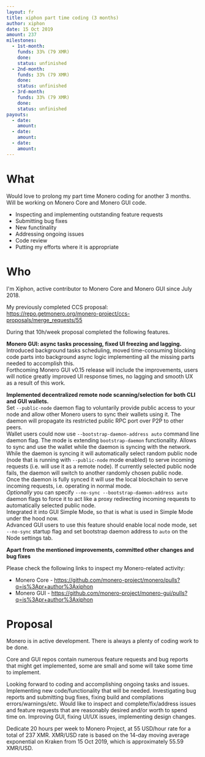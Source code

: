 ```yaml
---
layout: fr
title: xiphon part time coding (3 months)
author: xiphon
date: 15 Oct 2019
amount: 237
milestones:
  - 1st-month:
    funds: 33% (79 XMR)
    done:
    status: unfinished
  - 2nd-month:
    funds: 33% (79 XMR)
    done:
    status: unfinished
  - 3rd-month:
    funds: 33% (79 XMR)
    done:
    status: unfinished
payouts:
  - date:
    amount:
  - date:
    amount:
  - date:
    amount:
---
```


# What

Would love to prolong my part time Monero coding for another 3 months.  
Will be working on Monero Core and Monero GUI code.  
* Inspecting and implementing outstanding feature requests
* Submitting bug fixes
* New functinality
* Addressing ongoing issues
* Code review
* Putting my efforts where it is appropriate

# Who

I'm Xiphon, active contributor to Monero Core and Monero GUI since July 2018.  

My previously completed CCS proposal: https://repo.getmonero.org/monero-project/ccs-proposals/merge_requests/55  

During that 10h/week proposal completed the following features.

**Monero GUI: async tasks processing, fixed UI freezing and lagging.**  
Introduced background tasks scheduling, moved time-consuming blocking code parts into background async logic implementing all the missing parts needed to accomplish this.  
Forthcoming Monero GUI v0.15 release will include the improvements, users will notice greatly improved UI response times, no lagging and smooth UX as a result of this work.  

**Implemented decentralized remote node scanning/selection for both CLI and GUI wallets.**  
Set `--public-node` daemon flag to voluntarily provide public access to your node and allow other Monero users to sync their wallets using it. The daemon will propagate its restricted public RPC port over P2P to other peers.  
Wallet users could now use `--bootstrap-daemon-address auto` command line daemon flag. The mode is extending `bootstrap-daemon` functionality. Allows to sync and use the wallet while the daemon is syncing with the network.  
While the daemon is syncing it will automatically select random public node (node that is running with `--public-node` mode enabled) to serve incoming requests (i.e. will use it as a remote node). If currently selected public node fails, the daemon will switch to another randomly chosen public node.  
Once the daemon is fully synced it will use the local blockchain to serve incoming requests, i.e. operating in normal mode.  
*Optionally* you can specify `--no-sync --bootstrap-daemon-address auto` daemon flags to force it to act like a proxy redirecting incoming requests to automatically selected public node.  
Integrated it into GUI Simple Mode, so that is what is used in Simple Mode under the hood now.  
Advanced GUI users to use this feature should enable local node mode, set `--no-sync` startup flag and set bootstrap daemon address to `auto` on the Node settings tab.

**Apart from the mentioned improvements, committed other changes and bug fixes**

Please check the following links to inspect my Monero-related activity:  
- Monero Core - https://github.com/monero-project/monero/pulls?q=is%3Apr+author%3Axiphon
- Monero GUI - https://github.com/monero-project/monero-gui/pulls?q=is%3Apr+author%3Axiphon

# Proposal

Monero is in active development. There is always a plenty of coding work to be done.

Core and GUI repos contain numerous feature requests and bug reports that might get implemented, some are small and some will take some time to implement.

Looking forward to coding and accomplishing ongoing tasks and issues. Implementing new code/functionality that will be needed. Investigating bug reports and submitting bug fixes, fixing build and compilations errors/warnings/etc. Would like to inspect and complete/fix/address issues and feature requests that are reasonably desired and/or worth to spend time on.  Improving GUI, fixing UI/UX issues, implementing design changes.

Dedicate 20 hours per week to Monero Project, at 55 USD/hour rate for a total of 237 XMR. XMR/USD rate is based on the 14-day moving average exponential on Kraken from 15 Oct 2019, which is approximately 55.59 XMR/USD.
